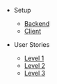 - Setup
  - [Backend](/setup/backend.md)
  - [Client](/setup/client.md)

- User Stories
  - [Level 1](/user_stories/level_one.md)
  - [Level 2](/user_stories/level_two.md)
  - [Level 3](/user_stories/level_three.md)
